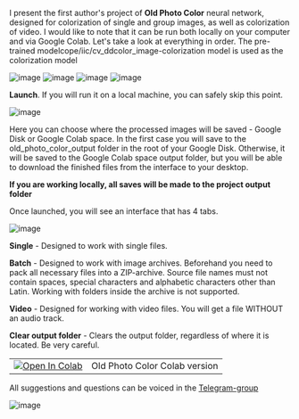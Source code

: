 I present the first author's project of **Old Photo Color** neural network, designed for colorization of single and group images, as well as colorization of video. I would like to note that it can be run both locally on your computer and via Google Colab. Let's take a look at everything in order.
The pre-trained modelcope/iic/cv_ddcolor_image-colorization model is used as the colorization model

![image](https://github.com/user-attachments/assets/fae3c145-f80e-4e12-b3a8-a2c60b0894a6)
![image](https://github.com/user-attachments/assets/d0d078d0-ef3e-4723-bbe2-e0a2a9b098db)
![image](https://github.com/user-attachments/assets/95314c42-b7c3-4f20-98e9-8594bf3c5cfb)
![image](https://github.com/user-attachments/assets/a0a7273c-7f6a-470d-abef-02c0bc540815)


**Launch**. If you will run it on a local machine, you can safely skip this point.

![image](https://github.com/user-attachments/assets/43b483a2-8b6e-4f08-8a1b-416f399873e0)

Here you can choose where the processed images will be saved - Google Disk or Google Colab space. In the first case you will save to the old_photo_color_output folder in the root of your Google Disk. Otherwise, it will be saved to the Google Colab space output folder, but you will be able to download the finished files from the interface to your desktop.

**If you are working locally, all saves will be made to the project output folder**

Once launched, you will see an interface that has 4 tabs.

![image](https://github.com/user-attachments/assets/a834d70a-81cf-47e9-898c-d2c2ae5d7022)

**Single** - Designed to work with single files.

**Batch** - Designed to work with image archives. Beforehand you need to pack all necessary files into a ZIP-archive. Source file names must not contain spaces, special characters and alphabetic characters other than Latin. Working with folders inside the archive is not supported.

**Video** - Designed for working with video files. You will get a file WITHOUT an audio track.

**Clear output folder** - Clears the output folder, regardless of where it is located. Be very careful.

<table>
  <tr>
    <td><a href="https://colab.research.google.com/github/shaitanzx/old_photo_color/blob/main/old_photo_restore.ipynb" rel="nofollow"><img src="https://colab.research.google.com/assets/colab-badge.svg" alt="Open In Colab" data-canonical-src="https://colab.research.google.com/assets/colab-badge.svg"></a></td><td>Old Photo Color Colab version</td>
  </tr>
</table>

All suggestions and questions can be voiced in the [Telegram-group](https://t.me/+xlhhGmrz9SlmYzg6)

![image](https://github.com/user-attachments/assets/5cf86b6d-e378-4d85-aed1-c48920b6c107)
